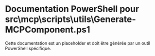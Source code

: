 # Documentation PowerShell pour src\mcp\scripts\utils\Generate-MCPComponent.ps1

Cette documentation est un placeholder et doit être générée par un outil PowerShell spécifique.
